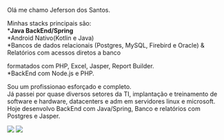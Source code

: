 <p align="left">
Olá me chamo Jeferson dos Santos.
<p>
<p align="left">  
Minhas stacks principais são: </br>
*<strong>Java BackEnd/Spring </strong></br>
*Android Nativo(Kotlin e Java) </br>
*Bancos de dados relacionais (Postgres, MySQL, Firebird e Oracle) & Relatórios com acessos diretos a banco </p>
  formatados com PHP, Excel, Jasper, Report Builder. </br>
*BackEnd com Node.js e PHP. </br>
</p>
<p align="left">  
Sou um profissionao esforçado e completo. </br>
Já passei por quase diversos setores da TI, implantação  e treinamento de software e hardware, datacenters e adm em servidores linux e microsoft. </br>
Hoje desenvolvo BackEnd com Java/Spring, Banco e relatórios com Postgres e Jasper. </br>
</p>

<p align="left">
  <a href="https://www.instagram.com/bettercalljeffer/" alt="Instagram">
  <img src="https://img.shields.io/badge/-Instagram-DF0174?style=for-the-badge&logo=instagram&logoColor=white&link=https://www.instagram.com/iuricoding/"/></a>

  <a href="https://www.linkedin.com/in/jeferson-dos-santos-57262720/" alt="Linkedin">
  <img src="https://img.shields.io/badge/-Linkedin-0e76a8?style=for-the-badge&logo=Linkedin&logoColor=white&link=https://www.linkedin.com/in/iuricode" /></a>

</p>
